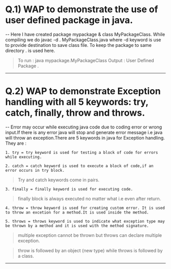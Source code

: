 # Q.1) WAP to demonstrate the use of user defined package in java.
--
    Here I have created package mypackage & class MyPackageClass. 
    While compiling we do javac -d . MyPackageClass.java where -d keyword is use to provide destination to save class file. 
    To keep the package to same directory . is used here.
>   To run : java mypackage.MyPackageClass
>   Output : User Defined Package .

---
# Q.2) WAP to demonstrate Exception handling with all 5 keywords: try, catch, finally, throw and throws.
--
    Error may occur while executing java code due to coding error or wrong input.If there is any error java will stop and generate error message i.e java will throw an exception.There are 5 keywords in java for Exception handling. They are :

    1. try = try keyword is used for testing a block of code for errors while executing.

    2. catch = catch keyword is used to execute a block of code,if an error occurs in try block.  

>   Try and catch keywords come in pairs.

    3. finally = finally keyword is used for executing code.

>   finally block is always executed no matter what i.e even after return.

    4. throw = throw keyword is used for creating custom error. It is used to throw an excetion for a method.It is used inside the method.

    5. throws = throws keyword is used to indicate what exception type may be thrown by a method and it is used with the method signature.

>   multiple exception cannot be thrown but throws can declare multiple exception.

>  throw is followed by an object (new type) while throws is followed by a class.

---